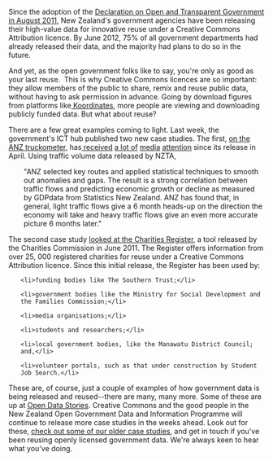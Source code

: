<html><body><p>Since the adoption of the <a href="http://ict.govt.nz/programme/opening-government-data-and-information/declaration-open-and-transparent-government" target="_blank">Declaration on Open and Transparent Government in August 2011</a>, New Zealand's government agencies have been releasing their high-value data for innovative reuse under a Creative Commons Attribution licence. By June 2012, 75% of all government departments had already released their data, and the majority had plans to do so in the future.



And yet, as the open government folks like to say, you're only as good as your last reuse.  This is why Creative Commons licences are so important: they allow members of the public to share, remix and reuse public data, without having to ask permission in advance. Going by download figures from platforms like<a title="Koordinates: the one place for geodata" href="http://creativecommons.org.nz/2010/10/koordinates-the-one-place-for-geodata/" target="_blank"> Koordinates</a>, more people are viewing and downloading publicly funded data. But what about reuse?



There are a few great examples coming to light. Last week, the government's ICT hub published two new case studies. The first, <a href="http://ict.govt.nz/programme/opening-government-data-and-information/open-data-case-studies/anz-truckometer-case-study" target="_blank">on the ANZ truckometer</a>, has<a href="http://www.nbr.co.nz/article/truckometer-buoyed-strong-dairy-activity-ca-121000" target="_blank"> received</a> <a href="http://www.stuff.co.nz/business/industries/7652708/Agriculture-drives-weak-economy" target="_blank">a lot of</a> <a href="http://www.stuff.co.nz/business/industries/7476113/Truckometer-suggests-weak-economy" target="_blank">media</a> <a href="http://www.radionz.co.nz/news/business/115752/indicator-suggests-economy-will-continue-to-muddle-along" target="_blank">attention</a> since its release in April. Using traffic volume data released by NZTA,

</p><p style="padding-left:30px;">"ANZ selected key routes and applied statistical techniques to smooth out anomalies and gaps. The result is a strong correlation between traffic flows and predicting economic growth or decline as measured by GDPdata from Statistics New Zealand. ANZ has found that, in general, light traffic flows give a 6 month heads-up on the direction the economy will take and heavy traffic flows give an even more accurate picture 6 months later."</p>

The second case study <a href="http://ict.govt.nz/programme/opening-government-data-and-information/open-data-case-studies/charities-register" target="_blank">looked at the Charities Register</a>, a tool released by the Charities Commission in June 2011. The Register offers information from over 25, 000 registered charities for reuse under a Creative Commons Attribution licence. Since this initial release, the Register has been used by:

<ul>

	<li>funding bodies like The Southern Trust;</li>

	<li>government bodies like the Ministry for Social Development and the Families Commission;</li>

	<li>media organisations;</li>

	<li>students and researchers;</li>

	<li>local government bodies, like the Manawatu District Council; and,</li>

	<li>volunteer portals, such as that under construction by Student Job Search.</li>

</ul>

These are, of course, just a couple of examples of how government data is being released and reused--there are many, many more. Some of these are up at <a href="http://opendatastories.org/" target="_blank">Open Data Stories</a>. Creative Commons and the good people in the New Zealand Open Government Data and Information Programme will continue to release more case studies in the weeks ahead. Look out for these, <a href="http://creativecommons.org.nz/category/case-studies/" target="_blank">check out some of our older case studies</a>, and get in touch if you've been reusing openly licensed government data. We're always keen to hear what you've doing.</body></html>